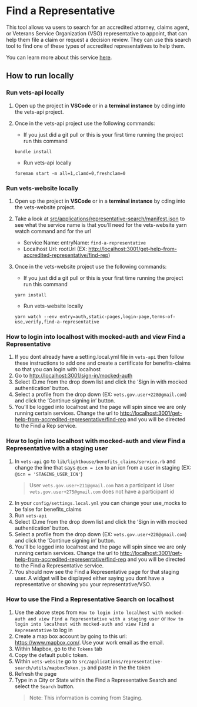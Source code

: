 # Find a Representative

This tool allows va users to search for an accredited attorney, claims agent, or Veterans Service Organization (VSO) representative to appoint, that can help them file a claim or request a decision review.
They can use this search tool to find one of these types of accredited representatives to help them.

You can learn more about this service [here](https://github.com/department-of-veterans-affairs/va.gov-team/blob/master/products/accredited-representation-management/product-documentation/find-a-representative/product-outline-find-a-representative.md).

## How to run locally

### Run vets-api locally

1. Open up the project in **VSCode** or in a **terminal instance** by cding into the vets-api project.
2. Once in the vets-api project use the following commands:

   - If you just did a git pull or this is your first time running the project run this command

   ```code block
   bundle install
   ```

   - Run vets-api locally

   ```code block
   foreman start -m all=1,clamd=0,freshclam=0
   ```

### Run vets-website locally

1. Open up the project in **VSCode** or in a **terminal instance** by cding into the vets-website project.
2. Take a look at [src/applications/representative-search/manifest.json](https://github.com/department-of-veterans-affairs/vets-website/blob/main/src/applications/representative-search/manifest.json) to see what the service name is that you’ll need for the vets-website yarn watch command and for the url

   - Service Name: entryName: `find-a-representative`
   - Localhost Url: rootUrl (EX: <http://localhost:3001/get-help-from-accredited-representative/find-rep>)

3. Once in the vets-website project use the following commands:

   - If you just did a git pull or this is your first time running the project run this command

   ```code block
   yarn install
   ```

   - Run vets-website locally

   ```code block
   yarn watch --env entry=auth,static-pages,login-page,terms-of-use,verify,find-a-representative
   ```

### How to login into localhost with mocked-auth and view Find a Representative

1. If you dont already have a setting.local.yml file in `vets-api` then follow these instructions to add one and create a certificate for benefits-claims so that you can login with localhost
2. Go to <http://localhost:3001/sign-in/mocked-auth>
3. Select ID.me from the drop down list and click the ‘Sign in with mocked authentication’ button.
4. Select a profile from the drop down (EX: `vets.gov.user+228@gmail.com`) and click the ‘Continue signing in’ button.
5. You’ll be logged into localhost and the page will spin since we are only running certain services. Change the url to <http://localhost:3001/get-help-from-accredited-representative/find-rep> and you will be directed to the Find a Rep service.

### How to login into localhost with mocked-auth and view Find a Representative with a staging user

1. In `vets-api` go to `lib/lighthouse/benefits_claims/service.rb` and change the line that says `@icn = icn` to an icn from a user in staging (EX: `@icn = 'STAGING_USER_ICN'`)
   > User `vets.gov.user+211@gmail.com` has a participant id
   > User `vets.gov.user+275@gmail.com` does not have a participant id
2. In your `config/settings.local.yml` you can change your use_mocks to be false for benefits_claims
3. Run `vets-api`
4. Select ID.me from the drop down list and click the ‘Sign in with mocked authentication’ button.
5. Select a profile from the drop down (EX: `vets.gov.user+228@gmail.com`) and click the ‘Continue signing in’ button.
6. You’ll be logged into localhost and the page will spin since we are only running certain services. Change the url to <http://localhost:3001/get-help-from-accredited-representative/find-rep> and you will be directed to the Find a Representative service.
7. You should now see the Find a Representative page for that staging user. A widget will be displayed either saying you dont have a representative or showing you your representative/VSO.

### How to use the Find a Representative Search on localhost

1. Use the above steps from `How to login into localhost with mocked-auth and view Find a Representative with a staging user` or `How to login into localhost with mocked-auth and view Find a Representative` to log in
2. Create a map box account by going to this url: <https://www.mapbox.com/>. Use your work email as the email.
3. Within Mapbox, go to the `Tokens` tab
4. Copy the default public token.
5. Within `vets-website` go to `src/applications/representative-search/utils/mapboxToken.js` and paste in the the token
6. Refresh the page
7. Type in a City or State within the Find a Representative Search and select the `Search` button.
   > Note: This information is coming from Staging.
